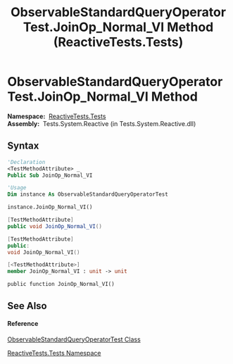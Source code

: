 ﻿---
title: ObservableStandardQueryOperatorTest.JoinOp_Normal_VI Method  (ReactiveTests.Tests)
TOCTitle: JoinOp_Normal_VI Method
ms:assetid: M:ReactiveTests.Tests.ObservableStandardQueryOperatorTest.JoinOp_Normal_VI
ms:mtpsurl: https://msdn.microsoft.com/en-us/library/reactivetests.tests.observablestandardqueryoperatortest.joinop_normal_vi(v=VS.103)
ms:contentKeyID: 36620907
ms.date: 06/28/2011
mtps_version: v=VS.103
f1_keywords:
- ReactiveTests.Tests.ObservableStandardQueryOperatorTest.JoinOp_Normal_VI
dev_langs:
- CSharp
- JScript
- VB
- FSharp
- c++
---

# ObservableStandardQueryOperatorTest.JoinOp\_Normal\_VI Method

**Namespace:**  [ReactiveTests.Tests](hh289046\(v=vs.103\).md)  
**Assembly:**  Tests.System.Reactive (in Tests.System.Reactive.dll)

## Syntax

``` vb
'Declaration
<TestMethodAttribute> _
Public Sub JoinOp_Normal_VI
```

``` vb
'Usage
Dim instance As ObservableStandardQueryOperatorTest

instance.JoinOp_Normal_VI()
```

``` csharp
[TestMethodAttribute]
public void JoinOp_Normal_VI()
```

``` c++
[TestMethodAttribute]
public:
void JoinOp_Normal_VI()
```

``` fsharp
[<TestMethodAttribute>]
member JoinOp_Normal_VI : unit -> unit 
```

``` jscript
public function JoinOp_Normal_VI()
```

## See Also

#### Reference

[ObservableStandardQueryOperatorTest Class](hh288944\(v=vs.103\).md)

[ReactiveTests.Tests Namespace](hh289046\(v=vs.103\).md)

